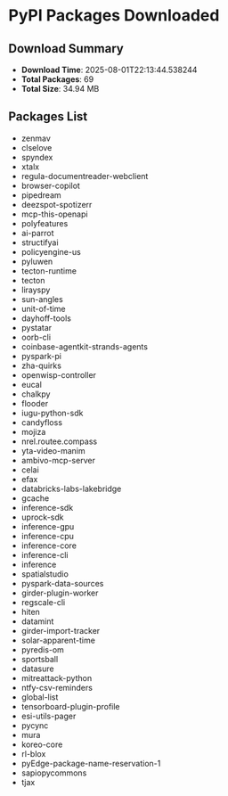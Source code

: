 # PyPI Packages Downloaded

## Download Summary
- **Download Time**: 2025-08-01T22:13:44.538244
- **Total Packages**: 69
- **Total Size**: 34.94 MB

## Packages List
- zenmav
- clselove
- spyndex
- xtalx
- regula-documentreader-webclient
- browser-copilot
- pipedream
- deezspot-spotizerr
- mcp-this-openapi
- polyfeatures
- ai-parrot
- structifyai
- policyengine-us
- pyluwen
- tecton-runtime
- tecton
- lirayspy
- sun-angles
- unit-of-time
- dayhoff-tools
- pystatar
- oorb-cli
- coinbase-agentkit-strands-agents
- pyspark-pi
- zha-quirks
- openwisp-controller
- eucal
- chalkpy
- flooder
- iugu-python-sdk
- candyfloss
- mojiza
- nrel.routee.compass
- yta-video-manim
- ambivo-mcp-server
- celai
- efax
- databricks-labs-lakebridge
- gcache
- inference-sdk
- uprock-sdk
- inference-gpu
- inference-cpu
- inference-core
- inference-cli
- inference
- spatialstudio
- pyspark-data-sources
- girder-plugin-worker
- regscale-cli
- hiten
- datamint
- girder-import-tracker
- solar-apparent-time
- pyredis-om
- sportsball
- datasure
- mitreattack-python
- ntfy-csv-reminders
- global-list
- tensorboard-plugin-profile
- esi-utils-pager
- pycync
- mura
- koreo-core
- rl-blox
- pyEdge-package-name-reservation-1
- sapiopycommons
- tjax
